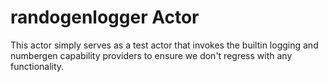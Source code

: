 # randogenlogger Actor

This actor simply serves as a test actor that invokes the builtin logging and numbergen capability providers to ensure we don't regress with any functionality.
